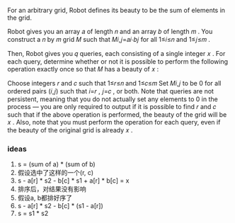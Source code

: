 For an arbitrary grid, Robot defines its beauty to be the sum of elements in the grid.

Robot gives you an array 𝑎
 of length 𝑛
 and an array 𝑏
 of length 𝑚
. You construct a 𝑛
 by 𝑚
 grid 𝑀
 such that 𝑀𝑖,𝑗=𝑎𝑖⋅𝑏𝑗
 for all 1≤𝑖≤𝑛
 and 1≤𝑗≤𝑚
.

Then, Robot gives you 𝑞
 queries, each consisting of a single integer 𝑥
. For each query, determine whether or not it is possible to perform the following operation exactly once so that 𝑀
 has a beauty of 𝑥
:

Choose integers 𝑟
 and 𝑐
 such that 1≤𝑟≤𝑛
 and 1≤𝑐≤𝑚
Set 𝑀𝑖,𝑗
 to be 0
 for all ordered pairs (𝑖,𝑗)
 such that 𝑖=𝑟
, 𝑗=𝑐
, or both.
Note that queries are not persistent, meaning that you do not actually set any elements to 0
 in the process — you are only required to output if it is possible to find 𝑟
 and 𝑐
 such that if the above operation is performed, the beauty of the grid will be 𝑥
. Also, note that you must perform the operation for each query, even if the beauty of the original grid is already 𝑥
.



### ideas
1. s = (sum of a) * (sum of b)
2. 假设选中了这样的一个(r, c)
3. s - a[r] * s2 - b[c] * s1 + a[r] * b[c] = x
4. 排序后，对结果没有影响
5. 假设a, b都排好序了
6. s - a[r] * s2 - b[c] * (s1 - a[r])
7. s = s1 * s2
